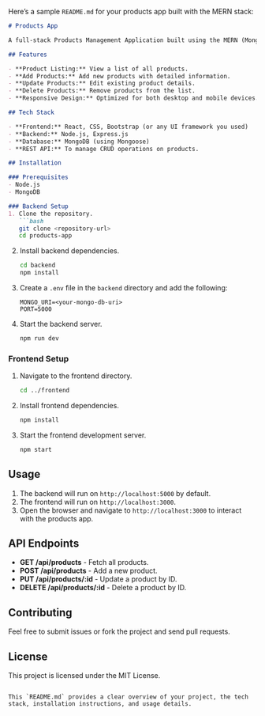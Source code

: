 Here’s a sample `README.md` for your products app built with the MERN stack:

```markdown
# Products App

A full-stack Products Management Application built using the MERN (MongoDB, Express, React, Node.js) stack. This app allows users to browse, add, update, and delete products. It provides a user-friendly interface on the frontend and a powerful API on the backend.

## Features

- **Product Listing:** View a list of all products.
- **Add Products:** Add new products with detailed information.
- **Update Products:** Edit existing product details.
- **Delete Products:** Remove products from the list.
- **Responsive Design:** Optimized for both desktop and mobile devices.

## Tech Stack

- **Frontend:** React, CSS, Bootstrap (or any UI framework you used)
- **Backend:** Node.js, Express.js
- **Database:** MongoDB (using Mongoose)
- **REST API:** To manage CRUD operations on products.

## Installation

### Prerequisites
- Node.js
- MongoDB

### Backend Setup
1. Clone the repository.
   ```bash
   git clone <repository-url>
   cd products-app
   ```
2. Install backend dependencies.
   ```bash
   cd backend
   npm install
   ```
3. Create a `.env` file in the `backend` directory and add the following:
   ```env
   MONGO_URI=<your-mongo-db-uri>
   PORT=5000
   ```
4. Start the backend server.
   ```bash
   npm run dev
   ```

### Frontend Setup
1. Navigate to the frontend directory.
   ```bash
   cd ../frontend
   ```
2. Install frontend dependencies.
   ```bash
   npm install
   ```
3. Start the frontend development server.
   ```bash
   npm start
   ```

## Usage

1. The backend will run on `http://localhost:5000` by default.
2. The frontend will run on `http://localhost:3000`.
3. Open the browser and navigate to `http://localhost:3000` to interact with the products app.

## API Endpoints

- **GET /api/products** - Fetch all products.
- **POST /api/products** - Add a new product.
- **PUT /api/products/:id** - Update a product by ID.
- **DELETE /api/products/:id** - Delete a product by ID.

## Contributing

Feel free to submit issues or fork the project and send pull requests.

## License

This project is licensed under the MIT License.
```

This `README.md` provides a clear overview of your project, the tech stack, installation instructions, and usage details.

